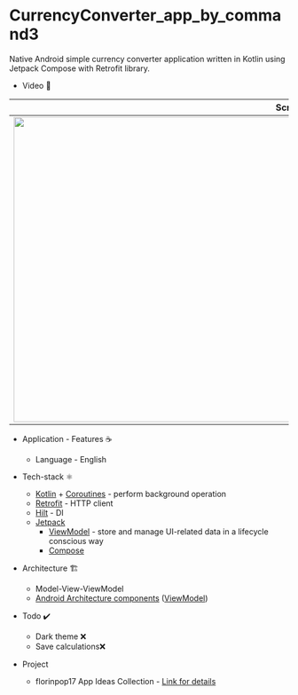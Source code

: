 # CurrencyConverter_app_by_command3

Native Android simple currency converter application written in Kotlin using Jetpack Compose with Retrofit library.

* Video 🧪

|Screen|
|----------------------|
|<img src="https://user-images.githubusercontent.com/50905347/149989855-935385d6-7eac-4f86-a2cd-ade90bcd0aa8.gif" width="1000" height="550">|

* Application - Features ☕
   * Language - English

* Tech-stack ⚛️
    * [Kotlin](https://kotlinlang.org/) + [Coroutines](https://kotlinlang.org/docs/reference/coroutines-overview.html) - perform background operation
    * [Retrofit](https://square.github.io/retrofit/) - HTTP client
    * [Hilt](https://github.com/google/dagger) - DI
    * [Jetpack](https://developer.android.com/jetpack)
        * [ViewModel](https://developer.android.com/topic/libraries/architecture/viewmodel) - store and manage UI-related data in a lifecycle conscious way
        * [Compose](https://developer.android.com/jetpack/compose)
* Architecture 🏗️
    * Model-View-ViewModel
    * [Android Architecture components](https://developer.android.com/topic/libraries/architecture) ([ViewModel](https://developer.android.com/topic/libraries/architecture/viewmodel))
 
 * Todo ✔️
   * Dark theme ❌
   * Save calculations❌
   
 * Project 
   *  florinpop17 App Ideas Collection - [Link for details](https://github.com/florinpop17/app-ideas)
